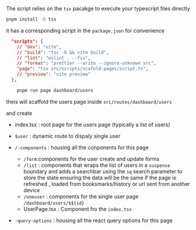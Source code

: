 The script relies on the  `tsx` pacakge to execute your typescript files directly

```sh
pnpm install -D tsx
```
it has a corresponding script in the `package.json` for convenience

```json
  "scripts": {
    // "dev": "vite",
    // "build": "tsc -b && vite build",
    // "lint": "eslint . --fix",
    // "format": "prettier --write --ignore-unknown src",
    "page": "tsx src/scripts/scafold-pages/script.ts",
    // "preview": "vite preview"
  },
```

```sh
    pnpm run page dashboard/users
```

theis will scaffold the users page inside `src/routes/dashboard/users`

and create 
- index.tsx : root page for the users page (typically a list of users)
- `$user` : dynamic route to dispaly single user 
- `/-components` : housing all the  conponents for this page
    
  -  `/form`:components for the user create and update forms 
  -  `/list` : components that wraps the list of users in a `suspense` boundary and adds a searchbar using the `sq`  search parameter to store the state ensuring the data will be the same if the page is refreshed , loaded from booksmarks/history or url sent from another device
  -  `/oneuser` : components for the single user page `/dashboard/users/$${id}`
  - UserPage.tsx : Component fro the `index.tsx`
- `-query-options` : housing all the react query options for this page
